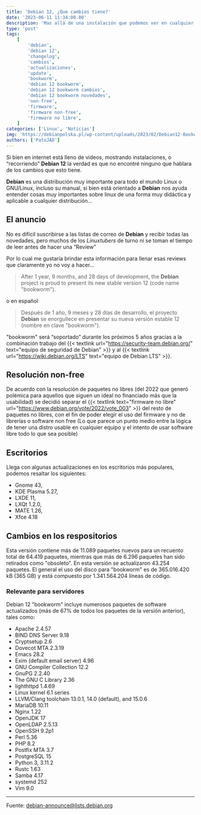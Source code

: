 ```yaml
---
title: 'Debian 12, ¿Que cambios tiene?'
date: '2023-06-11 11:34:00.00'
description: 'Mas allá de una instalación que podemos ver en cualquier tutorial vamos a ver que cambios nos trae Debian 12 "Bookworm"'
type: 'post'
tags:
    [
        'debian',
        'debian 12',
        'changelog',
        'cambios',
        'actualizaciones',
        'update',
        'bookworm',
        'debian 12 bookworm',
        'debian 12 bookworm cambios',
        'debian 12 bookworm novedades',
        'non-free',
        'firmware',
        'firmware non-free',
        'firmware no libre',
    ]
categories: ['Linux', 'Noticias']
img: 'https://debianpolska.pl/wp-content/uploads/2023/02/Debian12-Bookworm.jpg.webp'
authors: ['PatoJAD']
---
```


Si bien en internet está lleno de videos, mostrando instalaciones, o “recorriendo” **Debian 12** la verdad es que no encontré ninguno que hablara de los cambios que esto tiene.

**Debian** es una distribución muy importante para todo el mundo Linux o GNU/Linux, incluso su manual, si bien está orientado a **Debian** nos ayuda entender cosas muy importantes sobre linux de una forma muy didáctica y aplicable a cualquier distribución…

## El anuncio

No es difícil suscribirse a las listas de correo de **Debian** y recibir todas las novedades, pero muchos de los _Linuxtubers_ de turno ni se toman el tiempo de leer antes de hacer una “Review”

Por lo cual me gustaría brindar esta información para llenar esas reviews que claramente yo no voy a hacer…

> After 1 year, 9 months, and 28 days of development, the **Debian** project
> is proud to present its new stable version 12 (code name "bookworm").

o en español

> Después de 1 año, 9 meses y 28 días de desarrollo, el proyecto **Debian** se enorgullece en presentar su nueva versión estable 12 (nombre en clave "bookworm").

"bookworm" será “soportado” durante los próximos 5 años gracias a la combinación trabajo del {{< textlink url="https://security-team.debian.org/" text="equipo de seguridad de Debian" >}} y al {{< textlink url="https://wiki.debian.org/LTS" text="equipo de Debian LTS" >}}.

## Resolución non-free

De acuerdo con la resolución de paquetes no libres (del 2022 que generó polémica para aquellos que siguen un ideal no financiado más que la usabilidad) se decidió separar el {{< textlink text="firmware no libre" url="https://www.debian.org/vote/2022/vote_003" >}} del resto de paquetes no libres, con el fin de poder elegir el uso del firmware y no de librerías o software non free (Lo que parece un punto medio entre la lógica de tener una distro usable en cualquier equipo y el intento de usar software libre todo lo que sea posible)

## Escritorios

Llega con algunas actualizaciones en los escritorios más populares, podemos resaltar los siguientes:

-   Gnome 43,
-   KDE Plasma 5.27,
-   LXDE 11,
-   LXQt 1.2.0,
-   MATE 1.26,
-   Xfce 4.18

## Cambios en los respositorios

Esta versión contiene más de 11.089 paquetes nuevos para un recuento total de 64.419 paquetes, mientras que más de 6.296 paquetes han sido retirados como "obsoleto". En esta versión se actualizaron 43.254 paquetes. El general el uso del disco para "bookworm" es de 365.016.420 kB (365 GB) y está compuesto por 1.341.564.204 líneas de código.

### Relevante para servidores

Debian 12 "bookworm" incluye numerosos paquetes de software actualizados (más de 67% de todos los paquetes de la versión anterior), tales como:

-   Apache 2.4.57
-   BIND DNS Server 9.18
-   Cryptsetup 2.6
-   Dovecot MTA 2.3.19
-   Emacs 28.2
-   Exim (default email server) 4.96
-   GNU Compiler Collection 12.2
-   GnuPG 2.2.40
-   The GNU C Library 2.36
-   lighthttpd 1.4.69
-   Linux kernel 6.1 series
-   LLVM/Clang toolchain 13.0.1, 14.0 (default), and 15.0.6
-   MariaDB 10.11
-   Nginx 1.22
-   OpenJDK 17
-   OpenLDAP 2.5.13
-   OpenSSH 9.2p1
-   Perl 5.36
-   PHP 8.2
-   Postfix MTA 3.7
-   PostgreSQL 15
-   Python 3, 3.11.2
-   Rustc 1.63
-   Samba 4.17
-   systemd 252
-   Vim 9.0

---

Fuente: debian-announce@lists.debian.org
